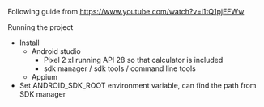 Following guide from https://www.youtube.com/watch?v=i1tQ1pjEFWw

Running the project

* Install
    * Android studio
        * Pixel 2 xl running API 28 so that calculator is included
        * sdk manager / sdk tools / command line tools
    * Appium
* Set ANDROID_SDK_ROOT environment variable, can find the path from SDK manager